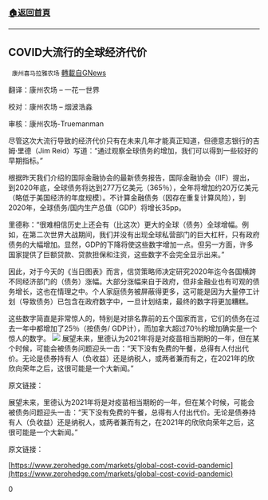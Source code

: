 ###  [:house:返回首頁](https://github.com/ourhimalayas/txt)
---

## COVID大流行的全球经济代价
` 康州喜马拉雅农场` [轉載自GNews](https://gnews.org/zh-hans/582749/)

翻译：康州农场 – 一花一世界

校对：康州农场 – 烟波浩淼

审核：康州农场-Truemanman

尽管这次大流行导致的经济代价只有在未来几年才能真正知道，但德意志银行的吉姆·里德（Jim Reid）写道：“通过观察全球债务的增加，我们可以得到一些较好的早期指标。”

根据昨天我们介绍的国际金融协会的最新债务报告，国际金融协会（IIF）提出，到2020年底，全球债务将达到277万亿美元（365％），全年将增加约20万亿美元（略低于美国经济的年度规模）。不计算金融债务（因存在重复计算风险），到2020年，全球债务/国内生产总值（GDP）将增长35pp。

里德称：“很难相信历史上还会有（比这次）更大的全球（债务）全球增幅。例如，在第二次世界大战期间，我们并没有出现全球私营部门的巨大杠杆，只有政府债务的大幅增加。显然，GDP的下降将使这些数字增加一点。但另一方面，许多国家提供了巨额贷款、贷款担保和注资，这些数字不会完全显示出来。”

因此，对于今天的《当日图表》而言，信贷策略师决定研究2020年迄今各国横跨不同经济部门的（债务）涨幅。大部分涨幅来自于政府，但非金融业也有可观的债务增长，这也在情理之中。个人家庭债务被屏蔽得更多，这可能是因为大量停工计划（导致债务）已包含在政府数字中，一旦计划结束，最终的数字将更加糟糕。

这些数字简直是非常惊人的，特别是对排名靠前的五个国家而言，它们的债务在过去一年中都增加了25％（按债务/ GDP计），而加拿大超过70％的增加确实是一个惊人的数字。
![]()![](https://gnews-media-offload.s3.amazonaws.com/wp-content/uploads/2020/11/22214759/%E5%9B%BE%E7%89%875-9.png)
展望未来，里德认为2021年将是对疫苗相当期盼的一年，但在某个时候，可能会被债务问题迎头一击：“天下没有免费的午餐，总得有人付出代价。无论是债券持有人（负收益）还是纳税人，或两者兼而有之，在2021年的欣欣向荣年之后，这很可能是一个大新闻。”

原文链接：

展望未来，里德认为2021年将是对疫苗相当期盼的一年，但在某个时候，可能会被债务问题迎头一击：“天下没有免费的午餐，总得有人付出代价。无论是债券持有人（负收益）还是纳税人，或两者兼而有之，在2021年的欣欣向荣年之后，这很可能是一个大新闻。”

原文链接：

[https://www.zerohedge.com/markets/global-cost-covid-pandemic](https://www.zerohedge.com/markets/global-cost-covid-pandemic)

0
